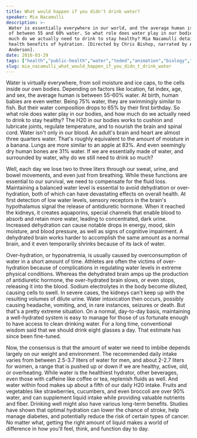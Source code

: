 ```yaml
---
title: What would happen if you didn't drink water?
speaker: Mia Nacamulli
description: >-
 Water is essentially everywhere in our world, and the average human is composed
 of between 55 and 60% water. So what role does water play in our bodies, and how
 much do we actually need to drink to stay healthy? Mia Nacamulli details the
 health benefits of hydration. [Directed by Chris Bishop, narrated by Addison
 Anderson].
date: 2016-03-29
tags: ["health","public-health","water","teded","animation","biology","physiology","human-body","science"]
slug: mia_nacamulli_what_would_happen_if_you_didn_t_drink_water
---
```


Water is virtually everywhere, from soil moisture and ice caps, to the cells inside our
own bodies. Depending on factors like location, fat index, age, and sex, the average human
is between 55-60% water. At birth, human babies are even wetter. Being 75% water, they
are swimmingly similar to fish. But their water composition drops to 65% by their first
birthday. So what role does water play in our bodies, and how much do we actually need to
drink to stay healthy? The H20 in our bodies works to cushion and lubricate joints,
regulate temperature, and to nourish the brain and spinal cord. Water isn't only in our
blood. An adult's brain and heart are almost three quarters water. That's roughly
equivalent to the amount of moisture in a banana. Lungs are more similar to an apple at
83%. And even seemingly dry human bones are 31% water. If we are essentially made of
water, and surrounded by water, why do we still need to drink so much?

Well, each day we lose two to three liters through our sweat, urine, and bowel movements,
and even just from breathing. While these functions are essential to our survival, we
need to compensate for the fluid loss. Maintaining a balanced water level is essential to
avoid dehydration or over-hydration, both of which can have devastating effects on overall
health. At first detection of low water levels, sensory receptors in the brain's
hypothalamus signal the release of antidiuretic hormone. When it reached the kidneys, it
creates aquaporins, special channels that enable blood to absorb and retain more water,
leading to concentrated, dark urine. Increased dehydration can cause notable drops in
energy, mood, skin moisture, and blood pressure, as well as signs of cognitive impairment.
A dehydrated brain works harder to accomplish the same amount as a normal brain, and it
even temporarily shrinks because of its lack of water.

Over-hydration, or hyponatremia, is usually caused by overconsumption of water in a short
amount of time. Athletes are often the victims of over-hydration because of complications
 in regulating water levels in extreme physical conditions. Whereas the dehydrated brain
amps up the production of antidiuretic hormone, the over-hydrated brain slows, or even
stops, releasing it into the blood. Sodium electrolytes in the body become diluted,
causing cells to swell. In severe cases, the kidneys can't keep up with the resulting
volumes of dilute urine. Water intoxication then occurs, possibly causing headache,
vomiting, and, in rare instances, seizures or death. But that's a pretty extreme
situation. On a normal, day-to-day basis, maintaining a well-hydrated system is easy to
manage for those of us fortunate enough to have access to clean drinking water. For a
long time, conventional wisdom said that we should drink eight glasses a day. That
estimate has since been fine-tuned.

Now, the consensus is that the amount of water we need to imbibe depends largely on our
weight and environment. The recommended daily intake varies from between 2.5-3.7 liters of
water for men, and about 2-2.7 liters for women, a range that is pushed up or down if we
are healthy, active, old, or overheating. While water is the healthiest hydrator, other
beverages, even those with caffeine like coffee or tea, replenish fluids as well. And
water within food makes up about a fifth of our daily H20 intake. Fruits and vegetables
like strawberries, cucumbers, and even broccoli are over 90% water, and can supplement
liquid intake while providing valuable nutrients and fiber. Drinking well might also have
various long-term benefits. Studies have shown that optimal hydration can lower the chance
of stroke, help manage diabetes, and potentially reduce the risk of certain types of
cancer. No matter what, getting the right amount of liquid makes a world of difference in
how you'll feel, think, and function day to day.

<!--
ad_duration=0
event="TED-Ed"
external_start_time=0
intro_duration=0
is_subtitle_required="False"
is_talk_featured="False"
language="en"
language_swap="False"
native_language="en"
number_of_related_talks=6
number_of_speakers=1
number_of_subtitled_videos=0
number_of_tags=9
number_of_talk_download_languages=34
number_of_talk_more_resources=0
number_of_talk_recommendations=0
number_of_talks_take_actions=0
post_ad_duration=0
published_timestamp="2019-02-15 17:41:07"
recording_date="2016-03-29"
speaker_is_published=0
speaker_name="Mia Nacamulli"
talk_name="What would happen if you didn't drink water?"
talks_tags=["health","public-health","water","teded","animation","biology","physiology","human-body","science"]
url_photo_talk="https://s3.amazonaws.com/talkstar-photos/uploads/2a275ba8-2e9d-470d-b7fb-2d55fbe325b9/32_water.jpg"
url_webpage="https://www.ted.com/talks/mia_nacamulli_what_would_happen_if_you_didn_t_drink_water"
video_type_name="TED-Ed Original"
-->